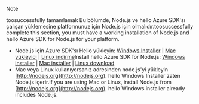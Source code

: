 
> [!NOTE]
> <span data-ttu-id="b5745-101">toosuccessfully tamamlamak Bu bölümde, Node.js ve hello Azure SDK'sı çalışan yüklemesine platformunuz için Node.js için olmalıdır.</span><span class="sxs-lookup"><span data-stu-id="b5745-101">toosuccessfully complete this section, you must have a working installation of Node.js and hello Azure SDK for Node.js for your platform.</span></span>
> 
> * <span data-ttu-id="b5745-102">Node.js için Azure SDK'sı Hello yükleyin: [Windows Installer](http://go.microsoft.com/fwlink/?LinkId=254279) | [Mac yükleyici](http://go.microsoft.com/fwlink/?LinkId=253471) | [Linux indirme](http://go.microsoft.com/fwlink/?LinkId=253472)</span><span class="sxs-lookup"><span data-stu-id="b5745-102">Install hello Azure SDK for Node.js: [Windows installer](http://go.microsoft.com/fwlink/?LinkId=254279) | [Mac installer](http://go.microsoft.com/fwlink/?LinkId=253471) | [Linux download](http://go.microsoft.com/fwlink/?LinkId=253472)</span></span>
> * <span data-ttu-id="b5745-103">Mac veya Linux kullanıyorsanız adresinden node.js'yi yükleyin [http://nodejs.org](http://nodejs.org). hello Windows Installer zaten Node.js içerir.</span><span class="sxs-lookup"><span data-stu-id="b5745-103">If you are using Mac or Linux, install Node.js from [http://nodejs.org](http://nodejs.org). hello Windows installer already includes Node.js.</span></span>
> 
> 
